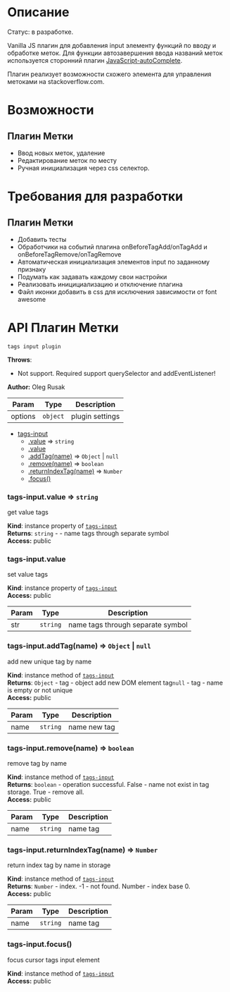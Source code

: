 # Описание
Статус: в разработке.

Vanilla JS плагин для добавления input элементу функций по вводу и обработке меток.
Для функции автозавершения ввода названий меток используется сторонний
плагин [JavaScript-autoComplete](https://github.com/Pixabay/JavaScript-autoComplete).

Плагин реализует возможности схожего элемента для управления метоками на stackoverflow.com.

# Возможности
## Плагин Метки
* Ввод новых меток, удаление
* Редактирование меток по месту
* Ручная инициализация через css селектор.

# Требования для разработки
## Плагин Метки
* Добавить тесты
* Обработчики на событий плагина onBeforeTagAdd/onTagAdd и onBeforeTagRemove/onTagRemove
* Автоматическая инициализация элементов input по заданному признаку
* Подумать как задавать каждому свои настройки
* Реализовать иницициализацию и отключение плагина
* Файл иконки добавить в css для исключения зависимости от font awesome

# API Плагин Метки
    tags input plugin

**Throws**:

- Not support. Required support querySelector and addEventListener!

**Author:** Oleg Rusak  

| Param | Type | Description |
| --- | --- | --- |
| options | <code>object</code> | plugin settings |


* [tags-input](#module_tags-input)
    * [.value](#module_tags-input+value) ⇒ <code>string</code>
    * [.value](#module_tags-input+value)
    * [.addTag(name)](#module_tags-input+addTag) ⇒ <code>Object</code> &#124; <code>null</code>
    * [.remove(name)](#module_tags-input+remove) ⇒ <code>boolean</code>
    * [.returnIndexTag(name)](#module_tags-input+returnIndexTag) ⇒ <code>Number</code>
    * [.focus()](#module_tags-input+focus)

<a name="module_tags-input+value"></a>
### tags-input.value ⇒ <code>string</code>
get value tags

**Kind**: instance property of <code>[tags-input](#module_tags-input)</code>  
**Returns**: <code>string</code> - - name tags through separate symbol  
**Access:** public  
<a name="module_tags-input+value"></a>
### tags-input.value
set value tags

**Kind**: instance property of <code>[tags-input](#module_tags-input)</code>  
**Access:** public  

| Param | Type | Description |
| --- | --- | --- |
| str | <code>string</code> | name tags through separate symbol |

<a name="module_tags-input+addTag"></a>
### tags-input.addTag(name) ⇒ <code>Object</code> &#124; <code>null</code>
add new unique tag by name

**Kind**: instance method of <code>[tags-input](#module_tags-input)</code>  
**Returns**: <code>Object</code> - tag - object add new DOM element tag<code>null</code> - tag - name is empty or not unique  
**Access:** public  

| Param | Type | Description |
| --- | --- | --- |
| name | <code>string</code> | name new tag |

<a name="module_tags-input+remove"></a>
### tags-input.remove(name) ⇒ <code>boolean</code>
remove tag by name

**Kind**: instance method of <code>[tags-input](#module_tags-input)</code>  
**Returns**: <code>boolean</code> - operation successful. False - name not exist in tag storage. True - remove all.  
**Access:** public  

| Param | Type | Description |
| --- | --- | --- |
| name | <code>string</code> | name tag |

<a name="module_tags-input+returnIndexTag"></a>
### tags-input.returnIndexTag(name) ⇒ <code>Number</code>
return index tag by name in storage

**Kind**: instance method of <code>[tags-input](#module_tags-input)</code>  
**Returns**: <code>Number</code> - index. -1 - not found. Number - index base 0.  
**Access:** public  

| Param | Type | Description |
| --- | --- | --- |
| name | <code>string</code> | name tag |

<a name="module_tags-input+focus"></a>
### tags-input.focus()
focus cursor tags input element

**Kind**: instance method of <code>[tags-input](#module_tags-input)</code>  
**Access:** public  
